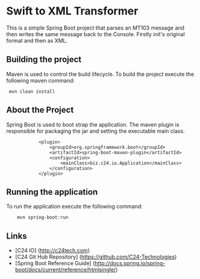 # Swift to XML Transformer

This is a simple Spring Boot project that parses an MT103 message and then writes the same message back to the Console. Firstly init's original format and then as XML.

## Building the project

Maven is used to control the build lifecycle.
To build the project execute the following maven command:

     mvn clean install 
    
## About the Project

Spring Boot is used to boot strap the application. The maven plugin is responsible for packaging the jar and setting the executable main class.

```
            <plugin>
                <groupId>org.springframework.boot</groupId>
                <artifactId>spring-boot-maven-plugin</artifactId>
                <configuration>
                    <mainClass>biz.c24.io.Application</mainClass>
                </configuration>
            </plugin>
```
 
## Running the application

To run the application execute the following command:

```
	mvn spring-boot:run
```

## Links

* [C24 IO] (http://c24tech.com)
* [C24 Git Hub Repository] (https://github.com/C24-Technologies)
* [Spring Boot Reference Guide] (http://docs.spring.io/spring-boot/docs/current/reference/htmlsingle/)